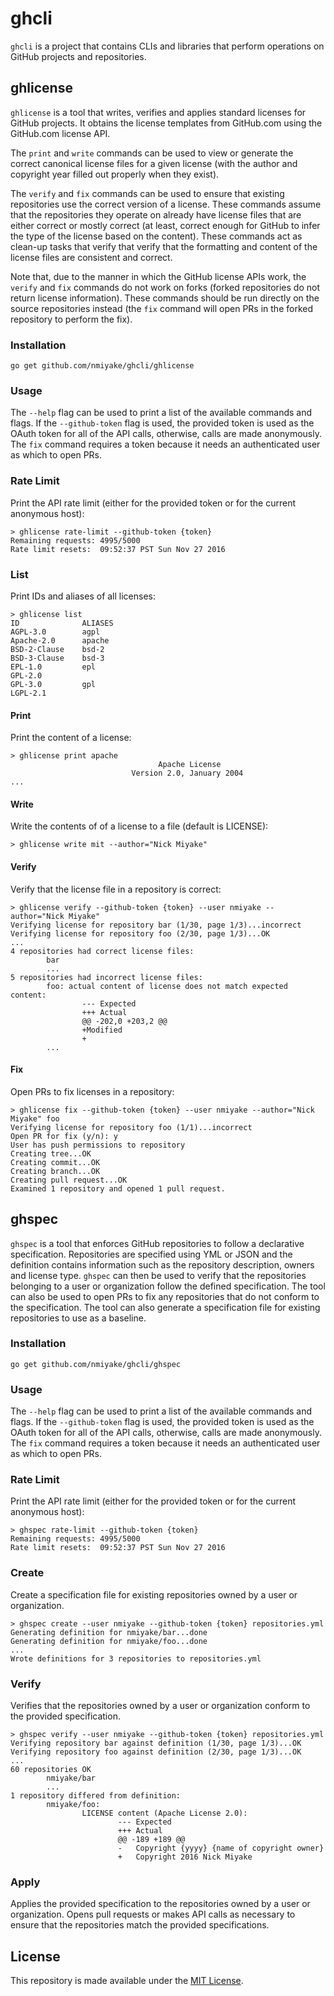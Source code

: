 ghcli
=====
`ghcli` is a project that contains CLIs and libraries that perform operations on GitHub projects and repositories.

ghlicense
---------
`ghlicense` is a tool that writes, verifies and applies standard licenses for GitHub projects. It obtains the license
templates from GitHub.com using the GitHub.com license API.

The `print` and `write` commands can be used to view or generate the correct canonical license files for a given
license (with the author and copyright year filled out properly when they exist).

The `verify` and `fix` commands can be used to ensure that existing repositories use the correct version of a license.
These commands assume that the repositories they operate on already have license files that are either correct or mostly
correct (at least, correct enough for GitHub to infer the type of the license based on the content). These commands act
as clean-up tasks that verify that verify that the formatting and content of the license files are consistent and
correct.

Note that, due to the manner in which the GitHub license APIs work, the `verify` and `fix` commands do not work on forks
(forked repositories do not return license information). These commands should be run directly on the source
repositories instead (the `fix` command will open PRs in the forked repository to perform the fix).

### Installation
```
go get github.com/nmiyake/ghcli/ghlicense
```

### Usage
The `--help` flag can be used to print a list of the available commands and flags. If the `--github-token` flag is used,
the provided token is used as the OAuth token for all of the API calls, otherwise, calls are made anonymously. The `fix`
command requires a token because it needs an authenticated user as which to open PRs.

### Rate Limit
Print the API rate limit (either for the provided token or for the current anonymous host):

```
> ghlicense rate-limit --github-token {token}
Remaining requests: 4995/5000
Rate limit resets:  09:52:37 PST Sun Nov 27 2016
```

### List
Print IDs and aliases of all licenses:

```
> ghlicense list
ID              ALIASES
AGPL-3.0        agpl
Apache-2.0      apache
BSD-2-Clause    bsd-2
BSD-3-Clause    bsd-3
EPL-1.0         epl
GPL-2.0
GPL-3.0         gpl
LGPL-2.1
```

#### Print

Print the content of a license:

```
> ghlicense print apache
                                 Apache License
                           Version 2.0, January 2004
...
```

#### Write

Write the contents of of a license to a file (default is LICENSE):

```
> ghlicense write mit --author="Nick Miyake"
```

#### Verify

Verify that the license file in a repository is correct:

```
> ghlicense verify --github-token {token} --user nmiyake --author="Nick Miyake"
Verifying license for repository bar (1/30, page 1/3)...incorrect
Verifying license for repository foo (2/30, page 1/3)...OK
...
4 repositories had correct license files:
        bar
        ...
5 repositories had incorrect license files:
        foo: actual content of license does not match expected content:
                --- Expected
                +++ Actual
                @@ -202,0 +203,2 @@
                +Modified
                +
        ...
```

#### Fix

Open PRs to fix licenses in a repository:

```
> ghlicense fix --github-token {token} --user nmiyake --author="Nick Miyake" foo
Verifying license for repository foo (1/1)...incorrect
Open PR for fix (y/n): y
User has push permissions to repository
Creating tree...OK
Creating commit...OK
Creating branch...OK
Creating pull request...OK
Examined 1 repository and opened 1 pull request.
```

ghspec
------
`ghspec` is a tool that enforces GitHub repositories to follow a declarative specification. Repositories are specified
using YML or JSON and the definition contains information such as the repository description, owners and license type.
`ghspec` can then be used to verify that the repositories belonging to a user or organization follow the defined
specification. The tool can also be used to open PRs to fix any repositories that do not conform to the specification.
The tool can also generate a specification file for existing repositories to use as a baseline.

### Installation
```
go get github.com/nmiyake/ghcli/ghspec
```

### Usage
The `--help` flag can be used to print a list of the available commands and flags. If the `--github-token` flag is used,
the provided token is used as the OAuth token for all of the API calls, otherwise, calls are made anonymously. The `fix`
command requires a token because it needs an authenticated user as which to open PRs.

### Rate Limit
Print the API rate limit (either for the provided token or for the current anonymous host):

```
> ghspec rate-limit --github-token {token}
Remaining requests: 4995/5000
Rate limit resets:  09:52:37 PST Sun Nov 27 2016
```

### Create
Create a specification file for existing repositories owned by a user or organization.

```
> ghspec create --user nmiyake --github-token {token} repositories.yml
Generating definition for nmiyake/bar...done
Generating definition for nmiyake/foo...done
...
Wrote definitions for 3 repositories to repositories.yml
```

### Verify
Verifies that the repositories owned by a user or organization conform to the provided specification.

```
> ghspec verify --user nmiyake --github-token {token} repositories.yml
Verifying repository bar against definition (1/30, page 1/3)...OK
Verifying repository foo against definition (2/30, page 1/3)...OK
...
60 repositories OK
        nmiyake/bar
        ...
1 repository differed from definition:
        nmiyake/foo:
                LICENSE content (Apache License 2.0):
                        --- Expected
                        +++ Actual
                        @@ -189 +189 @@
                        -   Copyright {yyyy} {name of copyright owner}
                        +   Copyright 2016 Nick Miyake

```

### Apply
Applies the provided specification to the repositories owned by a user or organization. Opens pull requests or makes API
calls as necessary to ensure that the repositories match the provided specifications.

License
-------
This repository is made available under the [MIT License](https://opensource.org/licenses/MIT).
